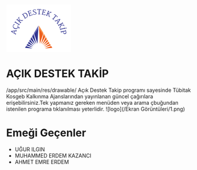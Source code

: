 ![logo](/app/src/main/res/drawable/menu.png)
# AÇIK DESTEK TAKİP
/app/src/main/res/drawable/
Açık Destek Takip programı sayesinde Tübitak Kosgeb Kalkınma Ajanslarından yayınlanan güncel çağırılara erişebilirsiniz.Tek yapmanız gereken menüden veya arama çbuğundan istenilen programa tıklanılması yeterlidir.
![logo](/Ekran Görüntüleri/1.png)
# Emeği Geçenler
* UĞUR ILGIN
* MUHAMMED ERDEM KAZANCI
* AHMET EMRE ERDEM
